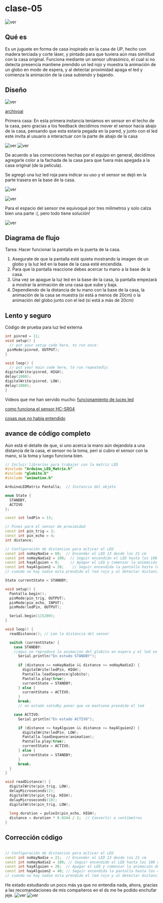 # clase-05

![ver](PixarUP.jpg)

## Qué es

Es un juguete en forma de casa inspirado en la casa de UP, hecho con madera terciada y corte láser, y pintado para que tuviera aún mas similitud con la casa original. Funciona mediante un sensor ultrasónico, el cual si no detecta presencia mantiene prendido un led rojo y muestra la animación de un globo en modo de espera, y al detectar proximidad apaga el led y comienza la animación de la casa subiendo y bajando.

## Diseño

![ver](planouu.jpg) 

[archivoai](cortelaser.ai)

Primera casa: En esta primera instancia teníamos en sensor en el techo de la casa, pero gracias a los feedback decidimos mover el sensor hacia abajo de la casa, pensando que esta estaría pegada en la pared, y junto con el led este invita al usuario a interactuar con la parte de abajo de la casa

![ver](prototipo.jpg)
![ver](prototipe.jpg)

De acuerdo a las correcciones hechas por el equipo en general, decidímos agregarle color a la fachada de la casa para que fuera más apegada a la casa original (de la película). 

Se agregó una luz led roja para indicar su uso y el sensor se dejó en la parte trasera en la base de la casa. 

![ver](casaluzled.jpg) 

![ver](espacios.jpg) 

Para el espacio del sensor me equivoqué por tres milimetros y solo calza bien una parte :(, pero todo tiene solución!

![ver](pequeñoerror.jpg)



## Diagrama de flujo

Tarea: Hacer funcionar la pantalla en la puerta de la casa.

1. Asegurate de que la pantalla esté quieta mostrando la imagen de un globo y la luz led en la base de la casa esté encendida.
2. Para que la pantalla reaccione debes acercar tu mano a la base de la casa.
3. Una vez se apague la luz led en la base de la casa, la pantalla empezará a mostrar la animación de una casa que sube y baja.
4. Dependiendo de la distancia de tu mano con la base de la casa, la animación de la casa se muestra (si está a menos de 20cm) o la animación del globo junto con el led (si está a más de 20cm)

## Lento y seguro

Código de prueba para luz led externa

```cpp
int pinred = 11;
void setup() {
  // put your setup code here, to run once:
 pinMode(pinred, OUTPUT);
}

void loop() {
  // put your main code here, to run repeatedly:
digitalWrite(pinred, HIGH);
delay(1000);
digitalWrite(pinred, LOW);
delay(1000);
}
```

Videos que me han servido mucho: 
[funcionamiento de luces led](https://youtu.be/yOEjuyvK62k?feature=shared)

[como funciona el sensor HC-SR04](https://youtu.be/xFZCpR-5xg4?feature=shared)

[cosas que no habia entendido](https://youtu.be/aA5ZpFySimw?feature=shared) 

## avance de código completo 

Aún está el detalle de que, si uno acerca la mano aún dejandola a una distancia de la casa, el sensor no la toma, peri si cubro el sensor con la mano, si la toma y luego funciona bien.

```cpp
// Incluir librerías para trabajar con la matriz LED
#include "Arduino_LED_Matrix.h"
#include "globito.h"
#include "animation.h"

ArduinoLEDMatrix Pantalla;  // Instancia del objeto

enum State {
  STANDBY,
  ACTIVO
};

const int ledPin = 13;

// Pines para el sensor de proximidad
const int pin_trig = 2;
const int pin_echo = 4;
int distance;

// Configuración de distancias para activar el LED
const int noHayNadie = 60;  // Encender el LED 13 desde los 21 cm
const int noHayNadie2 = 100;  // Seguir encendido el LED hasta los 100 cm
const int hayAlguien = 0;     // Apagar el LED y comenzar la animación de la matriz desde los 0 cm
const int hayAlguien2 = 20;    // Seguir encendida la pantalla hasta los 20 cm
// cuando no hay nadie esta prendido el led rojo y al detectar distancia se apaga

State currentState = STANDBY;

void setup() {
  Pantalla.begin();
  pinMode(pin_trig, OUTPUT);
  pinMode(pin_echo, INPUT);
  pinMode(ledPin, OUTPUT);

  Serial.begin(115200);
}

void loop() {
  readDistance(); // Lee la distancia del sensor

  switch (currentState) {
    case STANDBY:
    //aqui se reproduce la animacion del globito en espera y el led se mantiene prendido
      Serial.println("En estado STANDBY");
    
      if (distance >= noHayNadie && distance <= noHayNadie2) {
        digitalWrite(ledPin, HIGH);
        Pantalla.loadSequence(globito);  
        Pantalla.play(true);
        currentState = STANDBY;
      } else {
        currentState = ACTIVO; 
      }
      break;
      // en estado satndby poner que se mantiene prendido el led

    case ACTIVO:
      Serial.println("En estado ACTIVO");

      if (distance >= hayAlguien && distance <= hayAlguien2) {
        digitalWrite(ledPin, LOW);
        Pantalla.loadSequence(animation);  
        Pantalla.play(true);
        currentState = ACTIVO;
      } else {
        currentState = STANDBY; 
      }
      break;
  }
}

void readDistance() {
  digitalWrite(pin_trig, LOW);
  delayMicroseconds(2);
  digitalWrite(pin_trig, HIGH);
  delayMicroseconds(10);
  digitalWrite(pin_trig, LOW);
  
  long duration = pulseIn(pin_echo, HIGH);
  distance = duration * 0.0344 / 2;  // Convertir a centímetros
}
```
## Corrección código

```cpp

// Configuración de distancias para activar el LED
const int noHayNadie = 21;  // Encender el LED 13 desde los 21 cm
const int noHayNadie2 = 100; // Seguir encendido el LED hasta los 100 cm
const int hayAlguien = 20;  // Apagar el LED y comenzar la animación de la matriz desde los 20 cm
const int hayAlguien2 = 40; // Seguir encendida la pantalla hasta los 40 cm
// cuando no hay nadie esta prendido el led rojo y al detectar distancia se apaga

```



He estado estudiando un poco más ya que no entendía nada, ahora, gracias a las recomandaciones de mis compañeros en el ds me he podido enchufar jeje. 
![ver](bitacora05.jpg)
![ver](bitacora051.jpg) 

